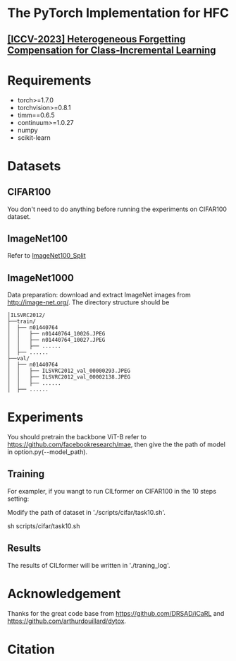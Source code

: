 # The PyTorch Implementation for HFC

## [[ICCV-2023] Heterogeneous Forgetting Compensation for Class-Incremental Learning]([https://openaccess.thecvf.com/content/CVPR2023/html/Dong_Federated_Incremental_Semantic_Segmentation_CVPR_2023_paper.html])

# Requirements
- torch>=1.7.0
- torchvision>=0.8.1
- timm==0.6.5
- continuum>=1.0.27
- numpy
- scikit-learn

# Datasets
## CIFAR100
You don't need to do anything before running the experiments on CIFAR100 dataset.
## ImageNet100
Refer to [ImageNet100_Split](https://github.com/arthurdouillard/incremental_learning.pytorch/tree/master/imagenet_split)
## ImageNet1000
Data preparation: download and extract ImageNet images from http://image-net.org/. The directory structure should be
```
│ILSVRC2012/
├──train/
│  ├── n01440764
│  │   ├── n01440764_10026.JPEG
│  │   ├── n01440764_10027.JPEG
│  │   ├── ......
│  ├── ......
├──val/
│  ├── n01440764
│  │   ├── ILSVRC2012_val_00000293.JPEG
│  │   ├── ILSVRC2012_val_00002138.JPEG
│  │   ├── ......
│  ├── ......
```

# Experiments
You should pretrain the backbone ViT-B refer to https://github.com/facebookresearch/mae, then give the the path of model in option.py(--model_path).
## Training 
For exampler, if you wangt to run CILformer on CIFAR100 in the 10 steps setting:

Modify the path of dataset in './scripts/cifar/task10.sh'.

sh scripts/cifar/task10.sh
## Results
The results of CILformer will be  written in './traning_log'.

# Acknowledgement
Thanks for the great code base from https://github.com/DRSAD/iCaRL and https://github.com/arthurdouillard/dytox.

# Citation

